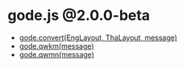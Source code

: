 # gode.js @2.0.0-beta

* [gode.convert(EngLayout, ThaLayout, message)](/2.0.0-beta/Usage/convert.md)
* [gode.qwkm(message)](/2.0.0-beta/Usage/qwkm.md)
* [gode.qwmn(message)](/2.0.0-beta/Usage/qwmn.md)